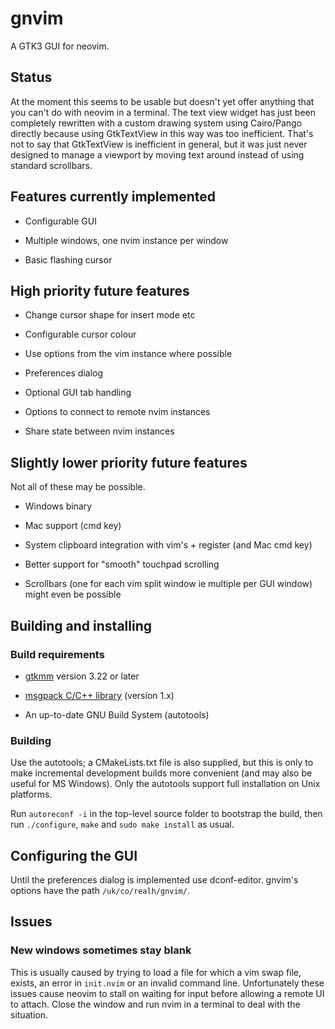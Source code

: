 # gnvim

A GTK3 GUI for neovim.

## Status

At the moment this seems to be usable but doesn't yet offer anything that you
can't do with neovim in a terminal. The text view widget has just been
completely rewritten with a custom drawing system using Cairo/Pango directly
because using GtkTextView in this way was too inefficient. That's not to say
that GtkTextView is inefficient in general, but it was just never designed to
manage a viewport by moving text around instead of using standard scrollbars.

## Features currently implemented

* Configurable GUI

* Multiple windows, one nvim instance per window

* Basic flashing cursor

## High priority future features

* Change cursor shape for insert mode etc

* Configurable cursor colour

* Use options from the vim instance where possible

* Preferences dialog

* Optional GUI tab handling

* Options to connect to remote nvim instances

* Share state between nvim instances

## Slightly lower priority future features

Not all of these may be possible.

* Windows binary

* Mac support (cmd key)

* System clipboard integration with vim's + register (and Mac cmd key)

* Better support for "smooth" touchpad scrolling

* Scrollbars (one for each vim split window ie multiple per GUI window) might
  even be possible

## Building and installing

### Build requirements

* [gtkmm](http://www.gtkmm.org) version 3.22 or later

* [msgpack C/C++ library](https://github.com/msgpack/msgpack-c) (version 1.x)

* An up-to-date GNU Build System (autotools)

### Building

Use the autotools; a CMakeLists.txt file is also supplied, but this is only to
make incremental development builds more convenient (and may also be useful for
MS Windows). Only the autotools support full installation on Unix platforms.

Run `autoreconf -i` in the top-level source folder to bootstrap the build, then
run `./configure`, `make` and `sudo make install` as usual.

## Configuring the GUI

Until the preferences dialog is implemented use dconf-editor. gnvim's options
have the path `/uk/co/realh/gnvim/`.

## Issues

### New windows sometimes stay blank

This is usually caused by trying to load a file for which a vim swap file,
exists, an error in `init.nvim` or an invalid command line. Unfortunately
these issues cause neovim to stall on waiting for input before allowing a
remote UI to attach. Close the window and run nvim in a terminal to deal with
the situation.
